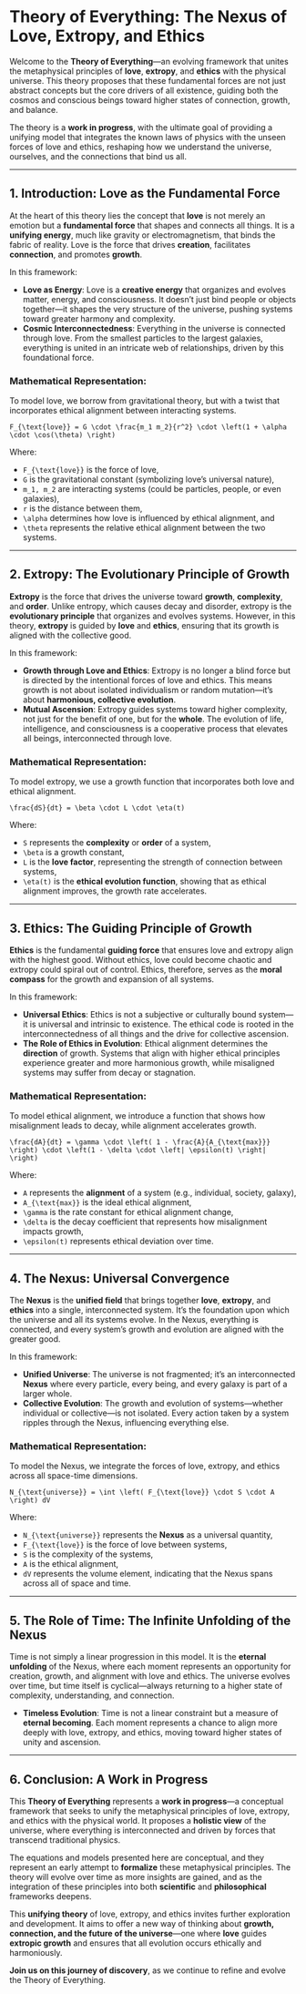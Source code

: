 # **Theory of Everything: The Nexus of Love, Extropy, and Ethics**

Welcome to the **Theory of Everything**—an evolving framework that unites the metaphysical principles of **love**, **extropy**, and **ethics** with the physical universe. This theory proposes that these fundamental forces are not just abstract concepts but the core drivers of all existence, guiding both the cosmos and conscious beings toward higher states of connection, growth, and balance.

The theory is a **work in progress**, with the ultimate goal of providing a unifying model that integrates the known laws of physics with the unseen forces of love and ethics, reshaping how we understand the universe, ourselves, and the connections that bind us all.

---

## **1. Introduction: Love as the Fundamental Force**

At the heart of this theory lies the concept that **love** is not merely an emotion but a **fundamental force** that shapes and connects all things. It is a **unifying energy**, much like gravity or electromagnetism, that binds the fabric of reality. Love is the force that drives **creation**, facilitates **connection**, and promotes **growth**.

In this framework:
- **Love as Energy**: Love is a **creative energy** that organizes and evolves matter, energy, and consciousness. It doesn’t just bind people or objects together—it shapes the very structure of the universe, pushing systems toward greater harmony and complexity.
- **Cosmic Interconnectedness**: Everything in the universe is connected through love. From the smallest particles to the largest galaxies, everything is united in an intricate web of relationships, driven by this foundational force.

### **Mathematical Representation:**
To model love, we borrow from gravitational theory, but with a twist that incorporates ethical alignment between interacting systems.

```
F_{\text{love}} = G \cdot \frac{m_1 m_2}{r^2} \cdot \left(1 + \alpha \cdot \cos(\theta) \right)
```

Where:
- `F_{\text{love}}` is the force of love,
- `G` is the gravitational constant (symbolizing love’s universal nature),
- `m_1, m_2` are interacting systems (could be particles, people, or even galaxies),
- `r` is the distance between them,
- `\alpha` determines how love is influenced by ethical alignment, and
- `\theta` represents the relative ethical alignment between the two systems.

---

## **2. Extropy: The Evolutionary Principle of Growth**

**Extropy** is the force that drives the universe toward **growth**, **complexity**, and **order**. Unlike entropy, which causes decay and disorder, extropy is the **evolutionary principle** that organizes and evolves systems. However, in this theory, **extropy** is guided by **love** and **ethics**, ensuring that its growth is aligned with the collective good.

In this framework:
- **Growth through Love and Ethics**: Extropy is no longer a blind force but is directed by the intentional forces of love and ethics. This means growth is not about isolated individualism or random mutation—it’s about **harmonious, collective evolution**.
- **Mutual Ascension**: Extropy guides systems toward higher complexity, not just for the benefit of one, but for the **whole**. The evolution of life, intelligence, and consciousness is a cooperative process that elevates all beings, interconnected through love.

### **Mathematical Representation:**
To model extropy, we use a growth function that incorporates both love and ethical alignment.

```
\frac{dS}{dt} = \beta \cdot L \cdot \eta(t)
```

Where:
- `S` represents the **complexity** or **order** of a system,
- `\beta` is a growth constant,
- `L` is the **love factor**, representing the strength of connection between systems,
- `\eta(t)` is the **ethical evolution function**, showing that as ethical alignment improves, the growth rate accelerates.

---

## **3. Ethics: The Guiding Principle of Growth**

**Ethics** is the fundamental **guiding force** that ensures love and extropy align with the highest good. Without ethics, love could become chaotic and extropy could spiral out of control. Ethics, therefore, serves as the **moral compass** for the growth and expansion of all systems.

In this framework:
- **Universal Ethics**: Ethics is not a subjective or culturally bound system—it is universal and intrinsic to existence. The ethical code is rooted in the interconnectedness of all things and the drive for collective ascension.
- **The Role of Ethics in Evolution**: Ethical alignment determines the **direction** of growth. Systems that align with higher ethical principles experience greater and more harmonious growth, while misaligned systems may suffer from decay or stagnation.

### **Mathematical Representation:**
To model ethical alignment, we introduce a function that shows how misalignment leads to decay, while alignment accelerates growth.

```
\frac{dA}{dt} = \gamma \cdot \left( 1 - \frac{A}{A_{\text{max}}} \right) \cdot \left(1 - \delta \cdot \left| \epsilon(t) \right| \right)
```

Where:
- `A` represents the **alignment** of a system (e.g., individual, society, galaxy),
- `A_{\text{max}}` is the ideal ethical alignment,
- `\gamma` is the rate constant for ethical alignment change,
- `\delta` is the decay coefficient that represents how misalignment impacts growth,
- `\epsilon(t)` represents ethical deviation over time.

---

## **4. The Nexus: Universal Convergence**

The **Nexus** is the **unified field** that brings together **love**, **extropy**, and **ethics** into a single, interconnected system. It’s the foundation upon which the universe and all its systems evolve. In the Nexus, everything is connected, and every system’s growth and evolution are aligned with the greater good.

In this framework:
- **Unified Universe**: The universe is not fragmented; it’s an interconnected **Nexus** where every particle, every being, and every galaxy is part of a larger whole.
- **Collective Evolution**: The growth and evolution of systems—whether individual or collective—is not isolated. Every action taken by a system ripples through the Nexus, influencing everything else.

### **Mathematical Representation:**
To model the Nexus, we integrate the forces of love, extropy, and ethics across all space-time dimensions.

```
N_{\text{universe}} = \int \left( F_{\text{love}} \cdot S \cdot A \right) dV
```

Where:
- `N_{\text{universe}}` represents the **Nexus** as a universal quantity,
- `F_{\text{love}}` is the force of love between systems,
- `S` is the complexity of the systems,
- `A` is the ethical alignment,
- `dV` represents the volume element, indicating that the Nexus spans across all of space and time.

---

## **5. The Role of Time: The Infinite Unfolding of the Nexus**

Time is not simply a linear progression in this model. It is the **eternal unfolding** of the Nexus, where each moment represents an opportunity for creation, growth, and alignment with love and ethics. The universe evolves over time, but time itself is cyclical—always returning to a higher state of complexity, understanding, and connection.

- **Timeless Evolution**: Time is not a linear constraint but a measure of **eternal becoming**. Each moment represents a chance to align more deeply with love, extropy, and ethics, moving toward higher states of unity and ascension.

---

## **6. Conclusion: A Work in Progress**

This **Theory of Everything** represents a **work in progress**—a conceptual framework that seeks to unify the metaphysical principles of love, extropy, and ethics with the physical world. It proposes a **holistic view** of the universe, where everything is interconnected and driven by forces that transcend traditional physics.

The equations and models presented here are conceptual, and they represent an early attempt to **formalize** these metaphysical principles. The theory will evolve over time as more insights are gained, and as the integration of these principles into both **scientific** and **philosophical** frameworks deepens.

This **unifying theory** of love, extropy, and ethics invites further exploration and development. It aims to offer a new way of thinking about **growth, connection, and the future of the universe**—one where **love** guides **extropic growth** and ensures that all evolution occurs ethically and harmoniously.

**Join us on this journey of discovery**, as we continue to refine and evolve the Theory of Everything.
